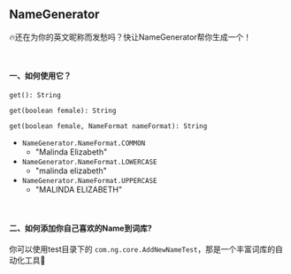 ## NameGenerator

🔥还在为你的英文昵称而发愁吗？快让NameGenerator帮你生成一个！

<br/>



#### 一、如何使用它？

`get(): String`

`get(boolean female): String`

`get(boolean female, NameFormat nameFormat): String`

- `NameGenerator.NameFormat.COMMON` 
  - "Malinda Elizabeth"
- `NameGenerator.NameFormat.LOWERCASE` 
  - "malinda elizabeth"
- `NameGenerator.NameFormat.UPPERCASE` 
  - "MALINDA ELIZABETH"

<br>
  
#### 二、如何添加你自己喜欢的Name到词库?
你可以使用test目录下的 `com.ng.core.AddNewNameTest`，那是一个丰富词库的自动化工具🔧

<br>
<br>